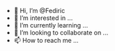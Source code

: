 - 👋 Hi, I’m @Fediric
- 👀 I’m interested in ...
- 🌱 I’m currently learning ...
- 💞️ I’m looking to collaborate on ...
- 📫 How to reach me ...

<!---
Fediric/Fediric is a ✨ special ✨ repository because its `README.md` (this file) appears on your GitHub profile.
You can click the Preview link to take a look at your changes.
--->
